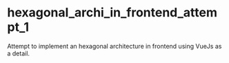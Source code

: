 # hexagonal_archi_in_frontend_attempt_1
Attempt to implement an hexagonal architecture in frontend using VueJs as a detail.
